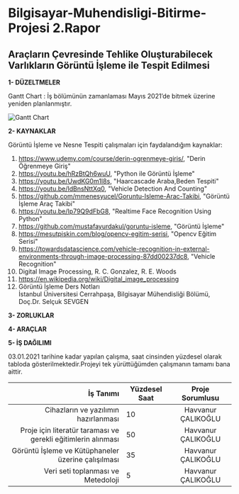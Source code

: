 # Bilgisayar-Muhendisligi-Bitirme-Projesi 2.Rapor
## Araçların Çevresinde Tehlike Oluşturabilecek Varlıkların Görüntü İşleme ile Tespit Edilmesi


**1- DÜZELTMELER**  

Gantt Chart : İş bölümünün zamanlaması Mayıs 2021’de bitmek üzerine yeniden planlanmıştır.

![Gantt Chart](https://user-images.githubusercontent.com/56633000/103461113-d9a06780-4d2c-11eb-9fb5-d78ce84d941e.PNG)  


**2- KAYNAKLAR**  

Görüntü İşleme ve Nesne Tespiti çalışmaları için faydalandığım kaynaklar:

1. https://www.udemy.com/course/derin-ogrenmeye-giris/, "Derin Öğrenmeye Giriş"
2. https://youtu.be/hRzBtQh6wuU, "Python ile Görüntü İşleme"
3. https://youtu.be/UwdKG0m1I8s, "Haarcascade Araba,Beden Tespiti"
4. https://youtu.be/IdBnsNttXq0, "Vehicle Detection And Counting"
5. https://github.com/mmenesyucel/Goruntu-Isleme-Arac-Takibi, "Görüntü İşleme Araç Takibi"
6. https://youtu.be/Ip79Q9dFbG8, "Realtime Face Recognition Using Python"
7. https://github.com/mustafayurdakul/goruntu-isleme, "Görüntü İşleme"
8. https://mesutpiskin.com/blog/opencv-egitim-serisi, "Opencv Eğitim Serisi"
9. https://towardsdatascience.com/vehicle-recognition-in-external-environments-through-image-processing-87dd00237dc8, "Vehicle Recognition"
10. Digital Image Processing, R. C. Gonzalez, R. E. Woods
11. https://en.wikipedia.org/wiki/Digital_image_processing
12. Görüntü İşleme Ders Notları  
    İstanbul Üniversitesi Cerrahpaşa, Bilgisayar Mühendisliği Bölümü, Doç.Dr. Selçuk SEVGEN



**3- ZORLUKLAR**  



**4- ARAÇLAR**  


**5- İŞ DAĞILIMI** 

03.01.2021 tarihine kadar yapılan çalışma, saat cinsinden yüzdesel olarak tabloda gösterilmektedir.Projeyi tek yürüttüğümden çalışmanın tamamı bana aittir.

                      
| İş Tanımı | Yüzdesel Saat | Proje Sorumlusu                      |                   
|--------:|----------------------------|:--------------------:|
| Cihazların ve yazılımın hazırlanması        |       10                     |           Havvanur ÇALIKOĞLU           |                 
| Proje için literatür taraması ve gerekli eğitimlerin alınması        |      50                      |      Havvanur ÇALIKOĞLU                  | 
| Görüntü İşleme ve Kütüphaneler üzerine çalışılması        |         35                   |           Havvanur ÇALIKOĞLU             |                   
| Veri seti toplanması ve Metedoloji        |                  5          |  Havvanur ÇALIKOĞLU  | 
                



